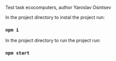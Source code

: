 Test task ecocomputers, author Yaroslav Osintsev

In the project directory to instal the project run:
### `npm i`

In the project directory to run the project run:
### `npm start`